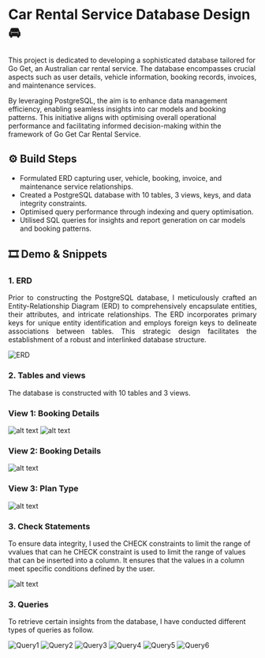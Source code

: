 # Car Rental Service Database Design 🚘 

This project is dedicated to developing a sophisticated database tailored for Go Get, an Australian car rental service. The database encompasses crucial aspects such as user details, vehicle information, booking records, invoices, and maintenance services. 

By leveraging PostgreSQL, the aim is to enhance data management efficiency, enabling seamless insights into car models and booking patterns. This initiative aligns with optimising overall operational performance and facilitating informed decision-making within the framework of Go Get Car Rental Service.

## ⚙️ Build Steps

- Formulated ERD capturing user, vehicle, booking, invoice, and maintenance service relationships.
- Created a PostgreSQL database with 10 tables, 3 views, keys, and data integrity constraints.
- Optimised query performance through indexing and query optimisation.
- Utilised SQL queries for insights and report generation on car models and booking patterns.


## 🎞️ Demo & Snippets
### 1. ERD
<div style="text-align: justify;">
Prior to constructing the PostgreSQL database, I meticulously crafted an Entity-Relationship Diagram (ERD) to comprehensively encapsulate entities, their attributes, and intricate relationships. The ERD incorporates primary keys for unique entity identification and employs foreign keys to delineate associations between tables. This strategic design facilitates the establishment of a robust and interlinked database structure.
</div>

![ERD](https://github.com/hnhaa/Go-Get-Database-Design/blob/main/Images/ERD.png)

### 2. Tables and views
The database is constructed with 10 tables and 3 views.
### View 1: Booking Details
![alt text](https://github.com/hnhaa/Go-Get-Database-Design/blob/main/Images/View1.png)
![alt text](https://github.com/hnhaa/Go-Get-Database-Design/blob/main/Images/View1.png)

### View 2: Booking Details
![alt text](https://github.com/hnhaa/Go-Get-Database-Design/blob/main/Images/View2.png)

### View 3: Plan Type 
![alt text](https://github.com/hnhaa/Go-Get-Database-Design/blob/main/Images/View3.png)

### 3. Check Statements
To ensure data integrity, I used the CHECK constraints to limit the range of vvalues that can 
he CHECK constraint is used to limit the range of values that can be inserted into a column. It ensures that the values in a column meet specific conditions defined by the user.

![alt text](https://github.com/hnhaa/Go-Get-Database-Design/blob/main/Images/Check.png)

### 3. Queries
To retrieve certain insights from the database, I have conducted different types of queries as follow.

![Query1](https://github.com/hnhaa/Go-Get-Database-Design/blob/main/Images/Query1.png)
![Query2](https://github.com/hnhaa/Go-Get-Database-Design/blob/main/Images/Query2.png)
![Query3](https://github.com/hnhaa/Go-Get-Database-Design/blob/main/Images/Query3.png)
![Query4](https://github.com/hnhaa/Go-Get-Database-Design/blob/main/Images/Query4.png)
![Query5](https://github.com/hnhaa/Go-Get-Database-Design/blob/main/Images/Query5.png)
![Query6](https://github.com/hnhaa/Go-Get-Database-Design/blob/main/blob/main/Images/Query6.png)

